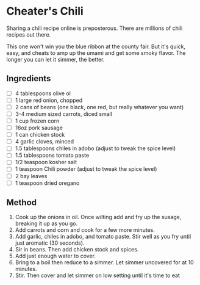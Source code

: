 # Cheater's Chili

Sharing a chili recipe online is preposterous.  There are millions of chili recipes out there.

This one won't win you the blue ribbon at the county fair.  But it's quick, easy, and cheats to amp up the umami and get some smoky flavor.  The longer you can let it simmer, the better.

## Ingredients

- [ ] 4 tablespoons olive ol
- [ ] 1 large red onion, chopped
- [ ] 2 cans of beans (one black, one red, but really whatever you want)
- [ ] 3-4 medium sized carrots, diced small
- [ ] 1 cup frozen corn
- [ ] 16oz pork sausage
- [ ] 1 can chicken stock
- [ ] 4 garlic cloves, minced
- [ ] 1.5 tablespoons chiles in adobo (adjust to tweak the spice level)
- [ ] 1.5 tablespoons tomato paste
- [ ] 1/2 teaspoon kosher salt
- [ ] 1 teaspoon Chili powder (adjust to tweak the spice level)
- [ ] 2 bay leaves
- [ ] 1 teaspoon dried oregano

## Method

1. Cook up the onions in oil.  Once wilting add and fry up the susage, breaking it up as you go.
1. Add carrots and corn and cook for a few more minutes.
1. Add garlic, chiles in adobo, and tomato paste.  Stir well as you fry until just aromatic (30 seconds).
1. Sir in beans.  Then add chicken stock and spices.
1. Add just enough water to cover.
1. Bring to a boil then reduce to a simmer.  Let simmer uncovered for at 10 minutes.
1. Stir.  Then cover and let simmer on low setting until it's time to eat